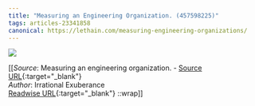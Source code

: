 ```yaml
---
title: "Measuring an Engineering Organization. (457598225)"
tags: articles-23341858
canonical: https://lethain.com/measuring-engineering-organizations/
---
```


![](https://lethain.com/static/blog/2023/EngMeasurements.png)


[[_Source_: Measuring an engineering organization. - [Source URL](https://lethain.com/measuring-engineering-organizations/){:target="_blank"}<br>
_Author_: Irrational Exuberance<br>
[Readwise URL](https://readwise.io/open/457598225){:target="_blank"}
::wrap]]